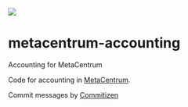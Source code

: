 ![](https://github.com/CESNET/metacentrum-accounting/workflows/Java%20Matrix%20CI/badge.svg)

# metacentrum-accounting
Accounting for MetaCentrum

Code for accounting in [MetaCentrum](http://metavo.metacentrum.cz).

Commit messages by [Commitizen](https://github.com/commitizen/cz-cli)

